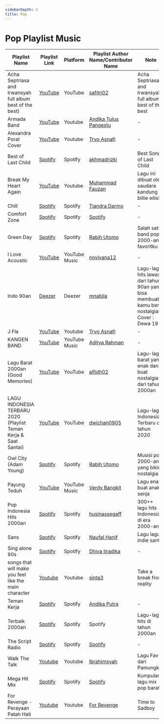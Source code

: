 ```yaml
---
sidebarDepth: 2
title: Pop
---
```


# Pop Playlist Music
| Playlist Name | Playlist Link | Platform | Playlist Author Name/Contributor Name | Note | Subgenre |
| -------------- |-------------- | -------- | ------- | ------- | -------- |
| Acha Septriasa and Irwansyah full album best of the best) | [YouTube](https://www.youtube.com/watch?v=55V1ZK3Kamc) | YouTube | [safitri02](https://github.com/safitri02) | Acha Septriasa and Irwansyah full album best of the best | - |
| Armada Band | [YouTube](https://youtu.be/FS391MDbrhM)| Youtube | [Andika Tulus Pangestu](https://github.com/andikatuluspangestu) | - |
| Alexandra Porat Cover | [YouTube](https://www.youtube.com/playlist?list=PLKgVfRrpKCuETp7V5c21X2srh-io6QFUd) | Youtube | [Tryo Asnafi](https://github.com/tryoasnafi) | - |
| Best of Last Child | [Spotify](https://open.spotify.com/playlist/5q63IWXzeGbXp2NsuCeo4q) | Spotify | [akhmadrizki](https://github.com/akhmadrizki) | Best Songs of Last Child | - |
| Break My Heart Again | [YouTube](https://youtu.be/HjmBLCbTgDo) | Youtube  | [Muhammad Fauzan](https://github.com/fauzan121002) | Lagu ini dibuat oleh saudara kandung billie eilish | Indie Pop |
| Chill | [Spotify](https://open.spotify.com/playlist/3cwE5NmEcZLc8IFNGpH2up?si=66a472de3ad641ea) | Spotify  | [Tjandra Darmo](https://github.com/TjandraD) | - | - |
| Comfort Zone | [Spotify](https://open.spotify.com/playlist/37i9dQZF1DWYWddJiPzbvb?si=9d68a30cf8e343d6) | Spotify | [Spotify](https://open.spotify.com/user/spotify) | - | - |
| Green Day | [Spotify](https://open.spotify.com/playlist/37i9dQZF1DWVPJN9etkrEa?si=8098d3c47886429f) | Spotify | [Rabih Utomo](https://github.com/robycigar) | Salah satu band pop 2000-an favoritku | - |
| I Love Acoustic | [YouTube](https://music.youtube.com/playlist?list=RDCLAK5uy_kIlyUNKFS6Z7rgWOhrPzqohetabYwby08&feature=share&playnext=1) | YouTube Music | [noviyana12](https://github.com/noviyana12) | - |
| Indo 90an | [Deezer](https://www.deezer.com/us/playlist/4211635062)|Deezer| [mnabila](https://github.com/mnabila) | Lagu-lagu hits lawas dari tahun 90an yang bisa membuat kamu ber-nostalgia! Cover : Dewa 19 |
| J Fla | [YouTube](https://www.youtube.com/playlist?list=PL4C2OaC1jQqR3ICDBf4j1dH1Fk4uIo-Lx) | Youtube | [Tryo Asnafi](https://github.com/tryoasnafi) | - |
| KANGEN BAND | [YouTube](https://music.youtube.com/playlist?list=PLtO_wK0TwmA6a7hSXQT8oTyUs-el1rQhn) | YouTube Music | [Aditya Rahman](https://github.com/kudaliar032) | - | Pop Melayu |
| Lagu Barat 2000an (Good Memories) | [YouTube](https://www.youtube.com/playlist?list=PLyAxYdv0v7kyi5u6T6kOnwZ9z1vb631iX) | YouTube | [alfidh02](https://github.com/alfidh02) | Lagu-lagu barat yang enak dan buat nostalgia dari tahun 2000an | - |
| LAGU INDONESIA TERBARU 2020 (Playlist Teman Kerja & Saat Santai) | [YouTube](https://www.youtube.com/playlist?list=PLkbaG37V-vG8Fib_qvgOKf3qzqA0SUk59) | YouTube | [dwichan0905](https://github.com/dwichan0905) | Lagu-lagu Indonesia Terbaru di tahun 2020 | - |
| Owl City (Adam Young) | [Spotify](https://open.spotify.com/album/6P9CHi6Dx26YWHeE3aTZiz?si=BgehhSmkQCGjBl6YSp3baQ&dl_branch=1) | Spotify | [Rabih Utomo](https://github.com/robycigar) | Musisi pop 2000-an yang bikin nostalgia | - |
| Payung Teduh | [YouTube](https://music.youtube.com/playlist?list=RDCLAK5uy_md6w8VlKmNpFUH9ITRSOV8t3vIRhksriE) | YouTube Music | [Verdy Bangkit](https://github.com/verkit) | Lagu enak buat anak senja | - |
| Pop Indonesia Hits 2000an | [Spotify](https://open.spotify.com/playlist/4G4vBFCI0FQfac2KF2TJLw?si=60185f8ca2974c82) | Spotify | [husinassegaff](https://github.com/husinassegaff) | 300++ lagu hits Indonesia di era 2000-an | - |
| Sans | [Spotify](https://open.spotify.com/playlist/1dINy55zfy242ZYz4tOlQ3) | Spotify  | [Naufal Hanif](https://github.com/nahansans) | Lagu lagu indie santai | Indie |
| Sing alone 90s | [Spotify](https://link.tospotify.com/u1Y0sIgZEab) | Spotify | [Dhiva tiradika](https://github.com/dhivatiradika) | - | - | 
| songs that will make you feel like the main character | [Youtube](https://www.youtube.com/playlist?list=PL9V2RZFgYwBUkRkDHdPc24UX9UvQYNEff) | Youtube | [sinta3](https://github.com/sinta3) | Take a break from reality | - |
| Teman Kerja | [Spotify](https://open.spotify.com/playlist/5RAMUUgQ7qIZboRfEZr3PZ?si=u2NkvexPSxavYRnlXjLLUg)|Spotify| [Andika Putra](https://github.com/andikaputraputu) | - |
| Terbaik 2000an | [Spotify](https://open.spotify.com/playlist/37i9dQZF1DX7nbWskw2fKF?si=eskIPgm_Qw2fnxls4zL6iw) | Spotify | Spotify | Lagu-lagu hits di tahun 2000an | Pop Melayu |
| The Script Radio | [Spotify](https://open.spotify.com/playlist/37i9dQZF1E4lr4y6J9Snd2?si=2041e43088a24c81&nd=1) | Spotify | [Spotify](https://open.spotify.com/user/spotify) | - | - |
| Walk The Talk | [Youtube](https://music.youtube.com/playlist?list=OLAK5uy_l8-3x1eVRPzS2Rt8X0uQjzXjfx8uyy9zg) | Youtube | [Ibrahimsyah](https://github.com/Ibrahimsyah) | Lagu Fav dari Pamungkas | - |
| Mega Hit Mix | [Spotify](https://open.spotify.com/playlist/37i9dQZF1DXbYM3nMM0oPk) | Spotify | [Spotify](https://open.spotify.com/user/spotify) | Kumpulan lagu mix pop barat | - |
| For Revenge - Perayaan Patah Hati | [Youtube](https://www.youtube.com/playlist?list=PL2AGtto8FtgKmeSB9XMo3YPdnqenWkevE) | Youtube | [For Revenge](https://www.youtube.com/channel/UC0jzYE0EfxcvcDMhfgaBo_g) | Time to Sadboy | - |